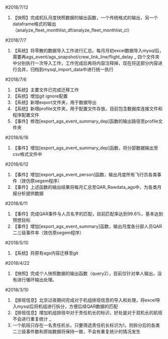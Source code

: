 #2018/7/12
1. 【快照】完成机队月度快照数据的输出函数，一个传统格式的输出，另一个dataframe格式的输出（analyze_fleet_monthlist_df/analyze_fleet_monthlist_cl）

#2018/7/7
1. 【系统】将零散的数据导入工作进行汇总。每月月初excel数据导入mysql后，需要再ags_event/ags_snapshot/crew_link_line/flight_delay _
四个文件夹中分别执行一次导入工作，工作完成后再将内容注释掉，现在将这部分内容进行合并，归档到mysql_import_data中进行统一执行

#2018/7/6
1. 【系统】主要文件已完成迁移工作
2. 【系统】增加git ignore配置
3. 【系统】新增export文件夹，用于数据导出
4. 【系统】新增profile文件夹，用于配置文件存放。目前包含数据库连接文件和程序配置文件
5. 【事件】修改[export_ags_event_summary_dep]函数的输出路径至profile文件夹


#2018/6/16
1. 【事件】增加[export_ags_event_summary_dep]函数，将分部数据输出至csv格式文件中

#2018/6/12
1. 【事件】增加[export_ags_event_person]函数，输出月度所有飞行员各类事件（效仿原segem程序）
2. 【事件】上述函数的输出结果将每月汇总至QAR_Rawdata_ags中，为各类月报分析提供数据

#2018/6/11
1. 【事件】完成QAR事件与人员名字的匹配，目前匹配率达到99.6%，基本达到预想目标
2. 【事件】增加[export_ags_event_summary]函数，输出月度各分部人员QAR二三级事件率（效仿原segem程序）

#2018/5/10
1. 【系统】将原有ags内容迁移至git

#2018/4/22
1. 【快照】完成个人快照数据的输出函数（query2），目前仅针对单人输出，没有进行循环输出处理。

#2018/3/10
1. 【排班信息】北京过夜期间完成对于机组排班信息的导入和处理，将excel导入mysql后将机组进行拆分，方便后续QAR数据的匹配
2. 【排班信息】增加机组排班中对于责任机长的标识，好处是对于双机长的航班不会进行重复统计 _
3. 一个航班只存在一名责任机长，只要筛选责任机长标识为1，则拆分后的各类二三级事件数和原始数据将保持一致，不会有重复统计的情况发生